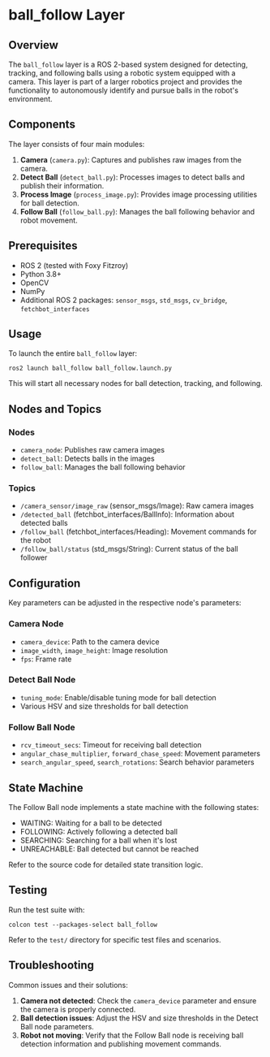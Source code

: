 # ball_follow Layer

## Overview

The `ball_follow` layer is a ROS 2-based system designed for detecting, tracking, and following balls using a robotic system equipped with a camera. 
This layer is part of a larger robotics project and provides the functionality to autonomously identify and pursue balls in the robot's environment.

## Components

The layer consists of four main modules:

1. **Camera** (`camera.py`): Captures and publishes raw images from the camera.
2. **Detect Ball** (`detect_ball.py`): Processes images to detect balls and publish their information.
3. **Process Image** (`process_image.py`): Provides image processing utilities for ball detection.
4. **Follow Ball** (`follow_ball.py`): Manages the ball following behavior and robot movement.

## Prerequisites

- ROS 2 (tested with Foxy Fitzroy)
- Python 3.8+
- OpenCV
- NumPy
- Additional ROS 2 packages: `sensor_msgs`, `std_msgs`, `cv_bridge`, `fetchbot_interfaces`

## Usage

To launch the entire `ball_follow` layer:

```
ros2 launch ball_follow ball_follow.launch.py
```

This will start all necessary nodes for ball detection, tracking, and following.

## Nodes and Topics

### Nodes

- `camera_node`: Publishes raw camera images
- `detect_ball`: Detects balls in the images
- `follow_ball`: Manages the ball following behavior

### Topics

- `/camera_sensor/image_raw` (sensor_msgs/Image): Raw camera images
- `/detected_ball` (fetchbot_interfaces/BallInfo): Information about detected balls
- `/follow_ball` (fetchbot_interfaces/Heading): Movement commands for the robot
- `/follow_ball/status` (std_msgs/String): Current status of the ball follower

## Configuration

Key parameters can be adjusted in the respective node's parameters:

### Camera Node
- `camera_device`: Path to the camera device
- `image_width`, `image_height`: Image resolution
- `fps`: Frame rate

### Detect Ball Node
- `tuning_mode`: Enable/disable tuning mode for ball detection
- Various HSV and size thresholds for ball detection

### Follow Ball Node
- `rcv_timeout_secs`: Timeout for receiving ball detection
- `angular_chase_multiplier`, `forward_chase_speed`: Movement parameters
- `search_angular_speed`, `search_rotations`: Search behavior parameters

## State Machine

The Follow Ball node implements a state machine with the following states:
- WAITING: Waiting for a ball to be detected
- FOLLOWING: Actively following a detected ball
- SEARCHING: Searching for a ball when it's lost
- UNREACHABLE: Ball detected but cannot be reached

Refer to the source code for detailed state transition logic.

## Testing

Run the test suite with:

```
colcon test --packages-select ball_follow
```

Refer to the `test/` directory for specific test files and scenarios.

## Troubleshooting

Common issues and their solutions:

1. **Camera not detected**: Check the `camera_device` parameter and ensure the camera is properly connected.
2. **Ball detection issues**: Adjust the HSV and size thresholds in the Detect Ball node parameters.
3. **Robot not moving**: Verify that the Follow Ball node is receiving ball detection information and publishing movement commands.

